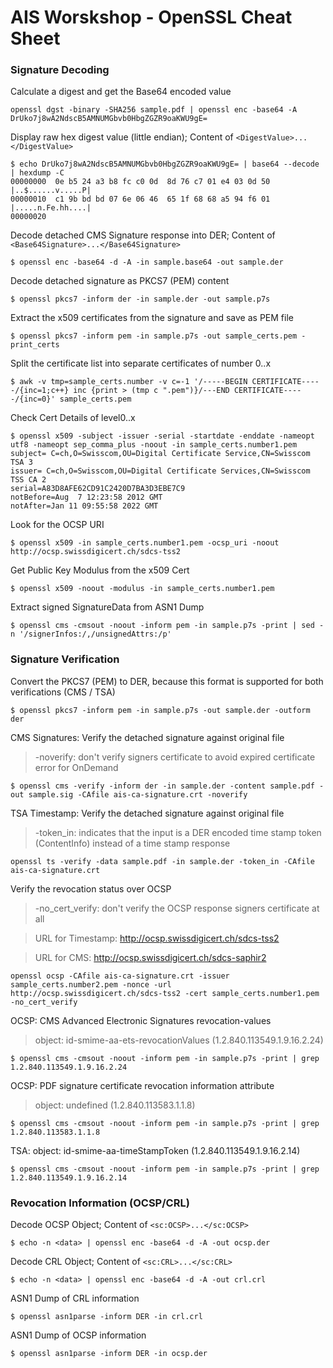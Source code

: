 AIS Worskshop - OpenSSL Cheat Sheet
===========

### Signature Decoding

Calculate a digest and get the Base64 encoded value
```
openssl dgst -binary -SHA256 sample.pdf | openssl enc -base64 -A
DrUko7j8wA2NdscB5AMNUMGbvb0HbgZGZR9oaKWU9gE=
```

Display raw hex digest value (little endian); Content of `<DigestValue>...</DigestValue>`
```
$ echo DrUko7j8wA2NdscB5AMNUMGbvb0HbgZGZR9oaKWU9gE= | base64 --decode | hexdump -C
00000000  0e b5 24 a3 b8 fc c0 0d  8d 76 c7 01 e4 03 0d 50  |..$......v.....P|
00000010  c1 9b bd bd 07 6e 06 46  65 1f 68 68 a5 94 f6 01  |.....n.Fe.hh....|
00000020
```

Decode detached CMS Signature response into DER; Content of `<Base64Signature>...</Base64Signature>`
```
$ openssl enc -base64 -d -A -in sample.base64 -out sample.der
```

Decode detached signature as PKCS7 (PEM) content
```
$ openssl pkcs7 -inform der -in sample.der -out sample.p7s
```

Extract the x509 certificates from the signature and save as PEM file
```
$ openssl pkcs7 -inform pem -in sample.p7s -out sample_certs.pem -print_certs
```

Split the certificate list into separate certificates of number 0..x
```
$ awk -v tmp=sample_certs.number -v c=-1 '/-----BEGIN CERTIFICATE-----/{inc=1;c++} inc {print > (tmp c ".pem")}/---END CERTIFICATE-----/{inc=0}' sample_certs.pem
```

Check Cert Details of level0..x 
```
$ openssl x509 -subject -issuer -serial -startdate -enddate -nameopt utf8 -nameopt sep_comma_plus -noout -in sample_certs.number1.pem
subject= C=ch,O=Swisscom,OU=Digital Certificate Service,CN=Swisscom TSA 3
issuer= C=ch,O=Swisscom,OU=Digital Certificate Services,CN=Swisscom TSS CA 2
serial=A83D8AFE62CD91C2420D7BA3D3EBE7C9
notBefore=Aug  7 12:23:58 2012 GMT
notAfter=Jan 11 09:55:58 2022 GMT
```

Look for the OCSP URI
```
$ openssl x509 -in sample_certs.number1.pem -ocsp_uri -noout
http://ocsp.swissdigicert.ch/sdcs-tss2
```

Get Public Key Modulus from the x509 Cert
```
$ openssl x509 -noout -modulus -in sample_certs.number1.pem
```

Extract signed SignatureData from ASN1 Dump
```
$ openssl cms -cmsout -noout -inform pem -in sample.p7s -print | sed -n '/signerInfos:/,/unsignedAttrs:/p'
```

### Signature Verification

Convert the PKCS7 (PEM) to DER, because this format is supported for both verifications (CMS / TSA)
```
$ openssl pkcs7 -inform pem -in sample.p7s -out sample.der -outform der
```

CMS Signatures: Verify the detached signature against original file
> -noverify: don't verify signers certificate to avoid expired certificate error for OnDemand

```
$ openssl cms -verify -inform der -in sample.der -content sample.pdf -out sample.sig -CAfile ais-ca-signature.crt -noverify
```

TSA Timestamp: Verify the detached signature against original file
> -token_in: indicates that the input is a DER encoded time stamp token (ContentInfo) instead of a time stamp response

```
openssl ts -verify -data sample.pdf -in sample.der -token_in -CAfile ais-ca-signature.crt
```

Verify the revocation status over OCSP
> -no_cert_verify: don't verify the OCSP response signers certificate at all

> URL for Timestamp: http://ocsp.swissdigicert.ch/sdcs-tss2

> URL for CMS: http://ocsp.swissdigicert.ch/sdcs-saphir2

```
openssl ocsp -CAfile ais-ca-signature.crt -issuer sample_certs.number2.pem -nonce -url http://ocsp.swissdigicert.ch/sdcs-tss2 -cert sample_certs.number1.pem -no_cert_verify  
```

OCSP: CMS Advanced Electronic Signatures revocation-values
> object: id-smime-aa-ets-revocationValues (1.2.840.113549.1.9.16.2.24)

```
$ openssl cms -cmsout -noout -inform pem -in sample.p7s -print | grep 1.2.840.113549.1.9.16.2.24
```

OCSP: PDF signature certificate revocation information attribute
> object: undefined (1.2.840.113583.1.1.8)

```
$ openssl cms -cmsout -noout -inform pem -in sample.p7s -print | grep 1.2.840.113583.1.1.8
```

TSA: object: id-smime-aa-timeStampToken (1.2.840.113549.1.9.16.2.14)
```
$ openssl cms -cmsout -noout -inform pem -in sample.p7s -print | grep 1.2.840.113549.1.9.16.2.14
```

### Revocation Information (OCSP/CRL)

Decode OCSP Object; Content of `<sc:OCSP>...</sc:OCSP>`
```
$ echo -n <data> | openssl enc -base64 -d -A -out ocsp.der
```

Decode CRL Object; Content of `<sc:CRL>...</sc:CRL>`
```
$ echo -n <data> | openssl enc -base64 -d -A -out crl.crl
```

ASN1 Dump of CRL information
```
$ openssl asn1parse -inform DER -in crl.crl
```

ASN1 Dump of OCSP information
```
$ openssl asn1parse -inform DER -in ocsp.der
```

